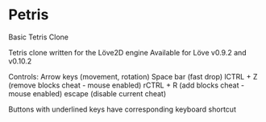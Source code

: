# Petris
Basic Tetris Clone


Tetris clone written for the Löve2D engine
Available for Löve v0.9.2 and v0.10.2

Controls:
Arrow keys   (movement, rotation)
Space bar    (fast drop)
lCTRL + Z    (remove blocks cheat - mouse enabled)
rCTRL + R    (add blocks cheat - mouse enabled)
escape       (disable current cheat)

Buttons with underlined keys have corresponding keyboard shortcut
